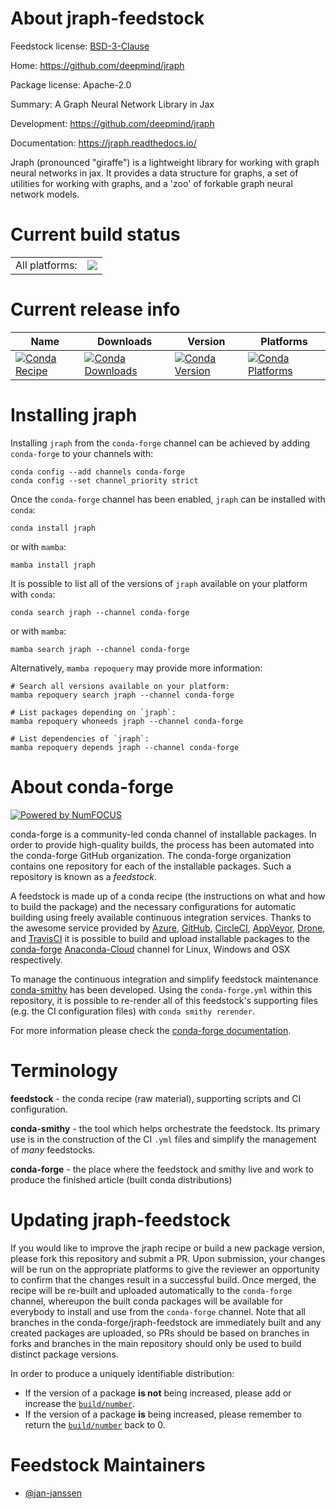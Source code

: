 About jraph-feedstock
=====================

Feedstock license: [BSD-3-Clause](https://github.com/conda-forge/jraph-feedstock/blob/main/LICENSE.txt)

Home: https://github.com/deepmind/jraph

Package license: Apache-2.0

Summary: A Graph Neural Network Library in Jax

Development: https://github.com/deepmind/jraph

Documentation: https://jraph.readthedocs.io/

Jraph (pronounced "giraffe") is a lightweight library for working with
graph neural networks in jax. It provides a data structure for graphs,
a set of utilities for working with graphs, and a 'zoo' of forkable
graph neural network models.


Current build status
====================


<table><tr><td>All platforms:</td>
    <td>
      <a href="https://dev.azure.com/conda-forge/feedstock-builds/_build/latest?definitionId=14343&branchName=main">
        <img src="https://dev.azure.com/conda-forge/feedstock-builds/_apis/build/status/jraph-feedstock?branchName=main">
      </a>
    </td>
  </tr>
</table>

Current release info
====================

| Name | Downloads | Version | Platforms |
| --- | --- | --- | --- |
| [![Conda Recipe](https://img.shields.io/badge/recipe-jraph-green.svg)](https://anaconda.org/conda-forge/jraph) | [![Conda Downloads](https://img.shields.io/conda/dn/conda-forge/jraph.svg)](https://anaconda.org/conda-forge/jraph) | [![Conda Version](https://img.shields.io/conda/vn/conda-forge/jraph.svg)](https://anaconda.org/conda-forge/jraph) | [![Conda Platforms](https://img.shields.io/conda/pn/conda-forge/jraph.svg)](https://anaconda.org/conda-forge/jraph) |

Installing jraph
================

Installing `jraph` from the `conda-forge` channel can be achieved by adding `conda-forge` to your channels with:

```
conda config --add channels conda-forge
conda config --set channel_priority strict
```

Once the `conda-forge` channel has been enabled, `jraph` can be installed with `conda`:

```
conda install jraph
```

or with `mamba`:

```
mamba install jraph
```

It is possible to list all of the versions of `jraph` available on your platform with `conda`:

```
conda search jraph --channel conda-forge
```

or with `mamba`:

```
mamba search jraph --channel conda-forge
```

Alternatively, `mamba repoquery` may provide more information:

```
# Search all versions available on your platform:
mamba repoquery search jraph --channel conda-forge

# List packages depending on `jraph`:
mamba repoquery whoneeds jraph --channel conda-forge

# List dependencies of `jraph`:
mamba repoquery depends jraph --channel conda-forge
```


About conda-forge
=================

[![Powered by
NumFOCUS](https://img.shields.io/badge/powered%20by-NumFOCUS-orange.svg?style=flat&colorA=E1523D&colorB=007D8A)](https://numfocus.org)

conda-forge is a community-led conda channel of installable packages.
In order to provide high-quality builds, the process has been automated into the
conda-forge GitHub organization. The conda-forge organization contains one repository
for each of the installable packages. Such a repository is known as a *feedstock*.

A feedstock is made up of a conda recipe (the instructions on what and how to build
the package) and the necessary configurations for automatic building using freely
available continuous integration services. Thanks to the awesome service provided by
[Azure](https://azure.microsoft.com/en-us/services/devops/), [GitHub](https://github.com/),
[CircleCI](https://circleci.com/), [AppVeyor](https://www.appveyor.com/),
[Drone](https://cloud.drone.io/welcome), and [TravisCI](https://travis-ci.com/)
it is possible to build and upload installable packages to the
[conda-forge](https://anaconda.org/conda-forge) [Anaconda-Cloud](https://anaconda.org/)
channel for Linux, Windows and OSX respectively.

To manage the continuous integration and simplify feedstock maintenance
[conda-smithy](https://github.com/conda-forge/conda-smithy) has been developed.
Using the ``conda-forge.yml`` within this repository, it is possible to re-render all of
this feedstock's supporting files (e.g. the CI configuration files) with ``conda smithy rerender``.

For more information please check the [conda-forge documentation](https://conda-forge.org/docs/).

Terminology
===========

**feedstock** - the conda recipe (raw material), supporting scripts and CI configuration.

**conda-smithy** - the tool which helps orchestrate the feedstock.
                   Its primary use is in the construction of the CI ``.yml`` files
                   and simplify the management of *many* feedstocks.

**conda-forge** - the place where the feedstock and smithy live and work to
                  produce the finished article (built conda distributions)


Updating jraph-feedstock
========================

If you would like to improve the jraph recipe or build a new
package version, please fork this repository and submit a PR. Upon submission,
your changes will be run on the appropriate platforms to give the reviewer an
opportunity to confirm that the changes result in a successful build. Once
merged, the recipe will be re-built and uploaded automatically to the
`conda-forge` channel, whereupon the built conda packages will be available for
everybody to install and use from the `conda-forge` channel.
Note that all branches in the conda-forge/jraph-feedstock are
immediately built and any created packages are uploaded, so PRs should be based
on branches in forks and branches in the main repository should only be used to
build distinct package versions.

In order to produce a uniquely identifiable distribution:
 * If the version of a package **is not** being increased, please add or increase
   the [``build/number``](https://docs.conda.io/projects/conda-build/en/latest/resources/define-metadata.html#build-number-and-string).
 * If the version of a package **is** being increased, please remember to return
   the [``build/number``](https://docs.conda.io/projects/conda-build/en/latest/resources/define-metadata.html#build-number-and-string)
   back to 0.

Feedstock Maintainers
=====================

* [@jan-janssen](https://github.com/jan-janssen/)


